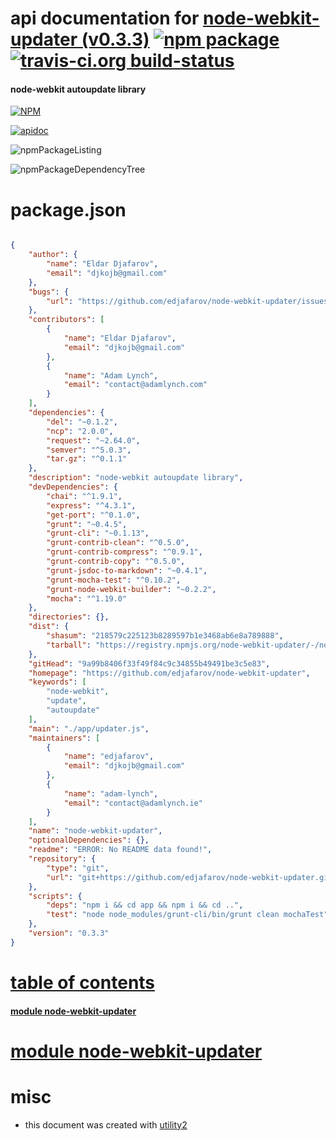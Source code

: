 # api documentation for  [node-webkit-updater (v0.3.3)](https://github.com/edjafarov/node-webkit-updater)  [![npm package](https://img.shields.io/npm/v/npmdoc-node-webkit-updater.svg?style=flat-square)](https://www.npmjs.org/package/npmdoc-node-webkit-updater) [![travis-ci.org build-status](https://api.travis-ci.org/npmdoc/node-npmdoc-node-webkit-updater.svg)](https://travis-ci.org/npmdoc/node-npmdoc-node-webkit-updater)
#### node-webkit autoupdate library

[![NPM](https://nodei.co/npm/node-webkit-updater.png?downloads=true)](https://www.npmjs.com/package/node-webkit-updater)

[![apidoc](https://npmdoc.github.io/node-npmdoc-node-webkit-updater/build/screenCapture.buildNpmdoc.browser._2Fhome_2Ftravis_2Fbuild_2Fnpmdoc_2Fnode-npmdoc-node-webkit-updater_2Ftmp_2Fbuild_2Fapidoc.html.png)](https://npmdoc.github.io/node-npmdoc-node-webkit-updater/build/apidoc.html)

![npmPackageListing](https://npmdoc.github.io/node-npmdoc-node-webkit-updater/build/screenCapture.npmPackageListing.svg)

![npmPackageDependencyTree](https://npmdoc.github.io/node-npmdoc-node-webkit-updater/build/screenCapture.npmPackageDependencyTree.svg)



# package.json

```json

{
    "author": {
        "name": "Eldar Djafarov",
        "email": "djkojb@gmail.com"
    },
    "bugs": {
        "url": "https://github.com/edjafarov/node-webkit-updater/issues"
    },
    "contributors": [
        {
            "name": "Eldar Djafarov",
            "email": "djkojb@gmail.com"
        },
        {
            "name": "Adam Lynch",
            "email": "contact@adamlynch.com"
        }
    ],
    "dependencies": {
        "del": "~0.1.2",
        "ncp": "2.0.0",
        "request": "~2.64.0",
        "semver": "^5.0.3",
        "tar.gz": "^0.1.1"
    },
    "description": "node-webkit autoupdate library",
    "devDependencies": {
        "chai": "^1.9.1",
        "express": "^4.3.1",
        "get-port": "^0.1.0",
        "grunt": "~0.4.5",
        "grunt-cli": "~0.1.13",
        "grunt-contrib-clean": "^0.5.0",
        "grunt-contrib-compress": "^0.9.1",
        "grunt-contrib-copy": "^0.5.0",
        "grunt-jsdoc-to-markdown": "~0.4.1",
        "grunt-mocha-test": "^0.10.2",
        "grunt-node-webkit-builder": "~0.2.2",
        "mocha": "^1.19.0"
    },
    "directories": {},
    "dist": {
        "shasum": "218579c225123b8289597b1e3468ab6e8a789888",
        "tarball": "https://registry.npmjs.org/node-webkit-updater/-/node-webkit-updater-0.3.3.tgz"
    },
    "gitHead": "9a99b8406f33f49f84c9c34855b49491be3c5e83",
    "homepage": "https://github.com/edjafarov/node-webkit-updater",
    "keywords": [
        "node-webkit",
        "update",
        "autoupdate"
    ],
    "main": "./app/updater.js",
    "maintainers": [
        {
            "name": "edjafarov",
            "email": "djkojb@gmail.com"
        },
        {
            "name": "adam-lynch",
            "email": "contact@adamlynch.ie"
        }
    ],
    "name": "node-webkit-updater",
    "optionalDependencies": {},
    "readme": "ERROR: No README data found!",
    "repository": {
        "type": "git",
        "url": "git+https://github.com/edjafarov/node-webkit-updater.git"
    },
    "scripts": {
        "deps": "npm i && cd app && npm i && cd ..",
        "test": "node node_modules/grunt-cli/bin/grunt clean mochaTest"
    },
    "version": "0.3.3"
}
```



# <a name="apidoc.tableOfContents"></a>[table of contents](#apidoc.tableOfContents)

#### [module node-webkit-updater](#apidoc.module.node-webkit-updater)



# <a name="apidoc.module.node-webkit-updater"></a>[module node-webkit-updater](#apidoc.module.node-webkit-updater)



# misc
- this document was created with [utility2](https://github.com/kaizhu256/node-utility2)
